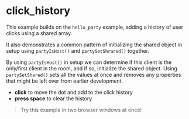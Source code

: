 # click_history

This example builds on the `hello_party` example, adding a history of user clicks using a shared array.

It also demonstrates a common pattern of initializing the shared object in setup using `partyIsHost()` and `partySetShrared()` together.

By using `partyIsHost()` in setup we can determine if this client is the only/first client in the room, and if so, initialize the shared object. Using `partySetShared()` sets all the values at once and removes any properties that might be left over from earlier development.

- **click** to move the dot and add to the click history
- **press space** to clear the history

> Try this example in two browser windows at once!
